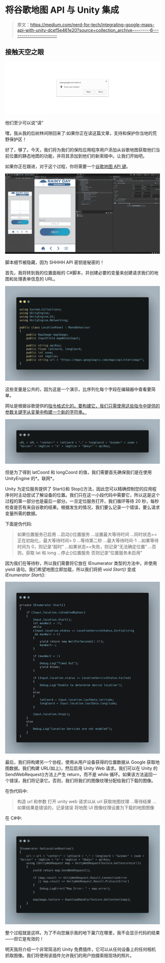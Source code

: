 # 将谷歌地图 API 与 Unity 集成

> 原文：<https://medium.com/nerd-for-tech/integrating-google-maps-api-with-unity-dcef5e461e20?source=collection_archive---------6----------------------->

## 接触天空之眼

![](img/b8ae349c0b57babef22d6406a59e2ee4.png)

他们至少可以说“请”

嘿，我从我的后树林间隙回来了:如果你正在读这篇文章，支持和保护你当地的荒野保护区！

好了，够了。今天，我们将为我们的保险应用程序用户添加从谷歌地图获取他们当前位置的静态地图的功能，并将其添加到他们的新索赔中。让我们开始吧。

如果你正在跟进，对于这个过程，你将需要一个[谷歌地图 API 键](https://developers.google.com/maps/gmp-get-started)。

![](img/bb03f8760f38592320373857cafee476.png)

脚本细节被隐藏，因为 SHHHH API 密钥是秘密的！

首先，我将转到我的位置面板的 C#脚本，并创建必要的变量来创建请求我们的地图和处理表单信息的 URL。

![](img/8d2d3f15ae00317dd9efd40713b3b12e.png)

这些变量是公共的，因为这是一个演示，比序列化每个字段在编辑器中查看要简单。

网址是根据谷歌提供的[指令格式化的。要构建它，我们只需使用这些指令中提供的参数关键字从变量中构建一个新的字符串。](https://developers.google.com/maps/documentation/maps-static/start)

![](img/6cd21eb95ceb6f4a12a2acab4bd5c904.png)

但是为了得到 latCoord 和 longCoord 的值，我们需要首先确保我们是在使用 UnityEngine 的*。联网*。

Unity 为定位服务提供了 Start()和 Stop()方法，因此您可以精确控制您的应用程序何时主动尝试了解设备的位置。我们只在这一小段代码中需要它，所以这是这个过程的第一部分也是最后一部分。一旦定位服务打开，我们循环等待 20 秒，每秒检查是否有来自谷歌的结果。根据发生的情况，我们要么记录一个错误，要么请求变量所需的数据。

下面是伪代码:

> 如果位置服务已启用
> …启动()位置服务
> …设置最大等待时间
> …同时状态==正在初始化，最大等待时间> 0
> …等待第二秒
> …最大等待时间-1
> …如果等待时间为 0，则记录“超时”
> …如果状态==失败，则记录“无法确定位置”
> …否则，获取 lat 和 long
> …停止()位置服务
> 否则记录“位置服务未启用”

因为我们在等待秒，所以我们需要将它放在 IEnumerator 类型的方法中，并使用 yield 语句。我们希望地图立即加载，所以我们将把 *void Start()* 变成 *IEnumerator Start():*

![](img/a7a607d8fd167218ba1ec546fe42a24f.png)

最后，我们将构建另一个协程，使用从用户设备获得的位置数据从 Google 获取地图数据。我们构建 URL(如上)，然后启用 Unity Web 请求。我们可以在 Unity 的 SendWebRequest()方法上产生 return，而不是 while 循环。如果该方法返回一个错误，我们将记录它。否则，我们将我们的图像纹理分配给我们下载的图像。

在伪代码中:

> 构造 url 和参数
> 打开 unity web 请求以从 url 获取地图纹理
> …等待结果
> …如果结果是错误的，记录错误
> 将地图 UI 图像纹理设置为下载的地图图像

在 C#中:

![](img/0cffcb71ad64f17b1561b77dc2643f9f.png)

整个过程就是这样。为了不向您展示我的地下巢穴在哪里，我不会显示代码的结果——但它是有效的！

明天我将介绍一个非常简洁的 Unity 免费插件，它可以从任何设备上的任何相机抓取图像。我们将使用该插件允许我们的用户拍摄索赔现场的照片。